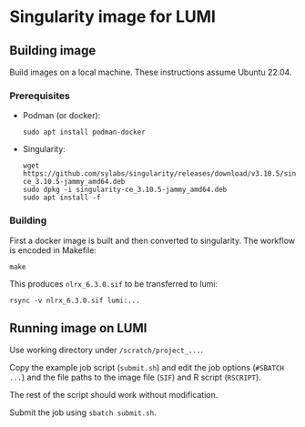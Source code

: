 # Singularity image for LUMI


## Building image

Build images on a local machine.
These instructions assume Ubuntu 22.04.

### Prerequisites

* Podman (or docker):

      sudo apt install podman-docker

* Singularity:

      wget https://github.com/sylabs/singularity/releases/download/v3.10.5/singularity-ce_3.10.5-jammy_amd64.deb
      sudo dpkg -i singularity-ce_3.10.5-jammy_amd64.deb
      sudo apt install -f


### Building

First a docker image is built and then converted to singularity.
The workflow is encoded in Makefile:

    make

This produces `nlrx_6.3.0.sif` to be transferred to lumi:

    rsync -v nlrx_6.3.0.sif lumi:...


## Running image on LUMI

Use working directory under `/scratch/project_...`.

Copy the example job script (`submit.sh`)
and edit the job options (`#SBATCH ...`)
and the file paths to the image file (`SIF`) and R script (`RSCRIPT`).

The rest of the script should work without modification.

Submit the job using `sbatch submit.sh`.

